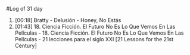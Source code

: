 #Log of 31 day

1. [00:18] Bratty - Delusión - Honey, No Estás
1. [01:43] 18. Ciencia Ficción. El Futuro No Es Lo Que Vemos En Las Películas - 18. Ciencia Ficción. El Futuro No Es Lo Que Vemos En Las Películas - 21 lecciones para el siglo XXI [21 Lessons for the 21st Century]
